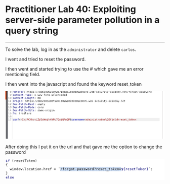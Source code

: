 # Practitioner Lab 40: Exploiting server-side parameter pollution in a query string

---

To solve the lab, log in as the `administrator` and delete `carlos`.

I went and tried to reset the password.

I then went and started trying to use the # which gave me an error mentioning field.

I then went into the javascript and found the keyword reset_token

![Untitled](Practitioner%20Lab%2040%20Exploiting%20server-side%20paramet%2022cf0885ead44dcc96c583bf8ce63c0b/Untitled.png)

After doing this I put it on the url and that gave me the option to change the password

 

![Untitled](Practitioner%20Lab%2040%20Exploiting%20server-side%20paramet%2022cf0885ead44dcc96c583bf8ce63c0b/Untitled%201.png)